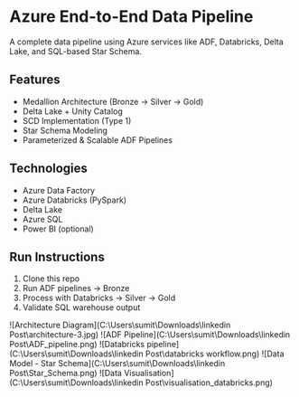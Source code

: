 # Azure End-to-End Data Pipeline

A complete data pipeline using Azure services like ADF, Databricks, Delta Lake, and SQL-based Star Schema.

## Features

- Medallion Architecture (Bronze → Silver → Gold)
- Delta Lake + Unity Catalog
- SCD Implementation (Type 1)
- Star Schema Modeling
- Parameterized & Scalable ADF Pipelines

## Technologies

- Azure Data Factory
- Azure Databricks (PySpark)
- Delta Lake
- Azure SQL
- Power BI (optional)

## Run Instructions

1. Clone this repo
2. Run ADF pipelines → Bronze
3. Process with Databricks → Silver → Gold
4. Validate SQL warehouse output


![Architecture Diagram](C:\Users\sumit\Downloads\linkedin Post\architecture-3.jpg)
![ADF Pipeline](C:\Users\sumit\Downloads\linkedin Post\ADF_pipeline.png)
![Databricks pipeline](C:\Users\sumit\Downloads\linkedin Post\databricks workflow.png)
![Data Model - Star Schema](C:\Users\sumit\Downloads\linkedin Post\Star_Schema.png)
![Data Visualisation](C:\Users\sumit\Downloads\linkedin Post\visualisation_databricks.png)